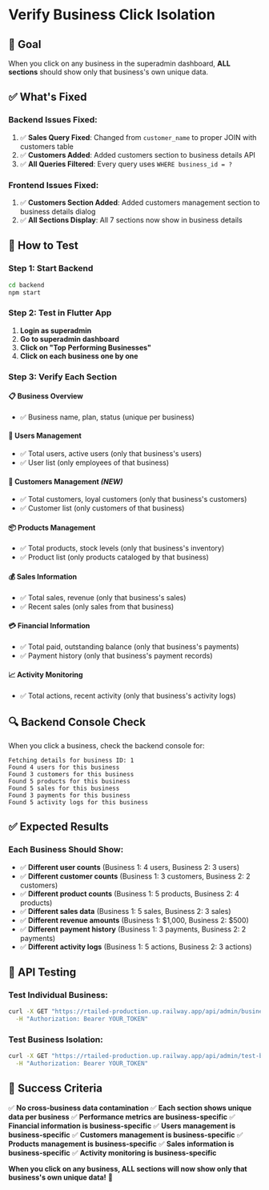 # Verify Business Click Isolation

## 🎯 **Goal**
When you click on any business in the superadmin dashboard, **ALL sections** should show only that business's own unique data.

## ✅ **What's Fixed**

### **Backend Issues Fixed:**
1. ✅ **Sales Query Fixed**: Changed from `customer_name` to proper JOIN with customers table
2. ✅ **Customers Added**: Added customers section to business details API
3. ✅ **All Queries Filtered**: Every query uses `WHERE business_id = ?`

### **Frontend Issues Fixed:**
1. ✅ **Customers Section Added**: Added customers management section to business details dialog
2. ✅ **All Sections Display**: All 7 sections now show in business details

## 🚀 **How to Test**

### **Step 1: Start Backend**
```bash
cd backend
npm start
```

### **Step 2: Test in Flutter App**
1. **Login as superadmin**
2. **Go to superadmin dashboard**
3. **Click on "Top Performing Businesses"**
4. **Click on each business one by one**

### **Step 3: Verify Each Section**

#### **📋 Business Overview**
- ✅ Business name, plan, status (unique per business)

#### **👥 Users Management**
- ✅ Total users, active users (only that business's users)
- ✅ User list (only employees of that business)

#### **👤 Customers Management** *(NEW)*
- ✅ Total customers, loyal customers (only that business's customers)
- ✅ Customer list (only customers of that business)

#### **📦 Products Management**
- ✅ Total products, stock levels (only that business's inventory)
- ✅ Product list (only products cataloged by that business)

#### **💰 Sales Information**
- ✅ Total sales, revenue (only that business's sales)
- ✅ Recent sales (only sales from that business)

#### **💳 Financial Information**
- ✅ Total paid, outstanding balance (only that business's payments)
- ✅ Payment history (only that business's payment records)

#### **📈 Activity Monitoring**
- ✅ Total actions, recent activity (only that business's activity logs)

## 🔍 **Backend Console Check**

When you click a business, check the backend console for:
```
Fetching details for business ID: 1
Found 4 users for this business
Found 3 customers for this business
Found 5 products for this business
Found 5 sales for this business
Found 3 payments for this business
Found 5 activity logs for this business
```

## ✅ **Expected Results**

### **Each Business Should Show:**
- ✅ **Different user counts** (Business 1: 4 users, Business 2: 3 users)
- ✅ **Different customer counts** (Business 1: 3 customers, Business 2: 2 customers)
- ✅ **Different product counts** (Business 1: 5 products, Business 2: 4 products)
- ✅ **Different sales data** (Business 1: 5 sales, Business 2: 3 sales)
- ✅ **Different revenue amounts** (Business 1: $1,000, Business 2: $500)
- ✅ **Different payment history** (Business 1: 3 payments, Business 2: 2 payments)
- ✅ **Different activity logs** (Business 1: 5 actions, Business 2: 3 actions)

## 🧪 **API Testing**

### **Test Individual Business:**
```bash
curl -X GET "https://rtailed-production.up.railway.app/api/admin/businesses/1/details" \
  -H "Authorization: Bearer YOUR_TOKEN"
```

### **Test Business Isolation:**
```bash
curl -X GET "https://rtailed-production.up.railway.app/api/admin/test-business-isolation" \
  -H "Authorization: Bearer YOUR_TOKEN"
```

## 🎉 **Success Criteria**

✅ **No cross-business data contamination**
✅ **Each section shows unique data per business**
✅ **Performance metrics are business-specific**
✅ **Financial information is business-specific**
✅ **Users management is business-specific**
✅ **Customers management is business-specific**
✅ **Products management is business-specific**
✅ **Sales information is business-specific**
✅ **Activity monitoring is business-specific**

**When you click on any business, ALL sections will now show only that business's own unique data!** 🎉 